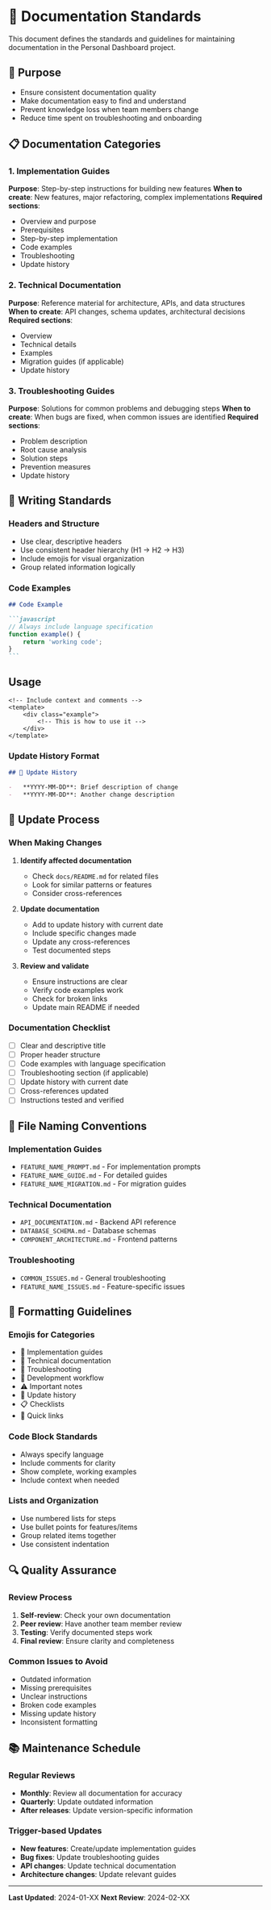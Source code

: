 # 📝 Documentation Standards

This document defines the standards and guidelines for maintaining documentation in the Personal Dashboard project.

## 🎯 Purpose

-   Ensure consistent documentation quality
-   Make documentation easy to find and understand
-   Prevent knowledge loss when team members change
-   Reduce time spent on troubleshooting and onboarding

## 📋 Documentation Categories

### 1. Implementation Guides

**Purpose**: Step-by-step instructions for building new features
**When to create**: New features, major refactoring, complex implementations
**Required sections**:

-   Overview and purpose
-   Prerequisites
-   Step-by-step implementation
-   Code examples
-   Troubleshooting
-   Update history

### 2. Technical Documentation

**Purpose**: Reference material for architecture, APIs, and data structures
**When to create**: API changes, schema updates, architectural decisions
**Required sections**:

-   Overview
-   Technical details
-   Examples
-   Migration guides (if applicable)
-   Update history

### 3. Troubleshooting Guides

**Purpose**: Solutions for common problems and debugging steps
**When to create**: When bugs are fixed, when common issues are identified
**Required sections**:

-   Problem description
-   Root cause analysis
-   Solution steps
-   Prevention measures
-   Update history

## 📝 Writing Standards

### Headers and Structure

-   Use clear, descriptive headers
-   Use consistent header hierarchy (H1 → H2 → H3)
-   Include emojis for visual organization
-   Group related information logically

### Code Examples

````markdown
## Code Example

```javascript
// Always include language specification
function example() {
    return 'working code';
}
```
````

## Usage

```vue
<!-- Include context and comments -->
<template>
    <div class="example">
        <!-- This is how to use it -->
    </div>
</template>
```

### Update History Format

```markdown
## 🔄 Update History

-   **YYYY-MM-DD**: Brief description of change
-   **YYYY-MM-DD**: Another change description
```

## 🔄 Update Process

### When Making Changes

1. **Identify affected documentation**

    - Check `docs/README.md` for related files
    - Look for similar patterns or features
    - Consider cross-references

2. **Update documentation**

    - Add to update history with current date
    - Include specific changes made
    - Update any cross-references
    - Test documented steps

3. **Review and validate**
    - Ensure instructions are clear
    - Verify code examples work
    - Check for broken links
    - Update main README if needed

### Documentation Checklist

-   [ ] Clear and descriptive title
-   [ ] Proper header structure
-   [ ] Code examples with language specification
-   [ ] Troubleshooting section (if applicable)
-   [ ] Update history with current date
-   [ ] Cross-references updated
-   [ ] Instructions tested and verified

## 📁 File Naming Conventions

### Implementation Guides

-   `FEATURE_NAME_PROMPT.md` - For implementation prompts
-   `FEATURE_NAME_GUIDE.md` - For detailed guides
-   `FEATURE_NAME_MIGRATION.md` - For migration guides

### Technical Documentation

-   `API_DOCUMENTATION.md` - Backend API reference
-   `DATABASE_SCHEMA.md` - Database schemas
-   `COMPONENT_ARCHITECTURE.md` - Frontend patterns

### Troubleshooting

-   `COMMON_ISSUES.md` - General troubleshooting
-   `FEATURE_NAME_ISSUES.md` - Feature-specific issues

## 🎨 Formatting Guidelines

### Emojis for Categories

-   🧠 Implementation guides
-   🔧 Technical documentation
-   🐛 Troubleshooting
-   📝 Development workflow
-   ⚠️ Important notes
-   🔄 Update history
-   📋 Checklists
-   🎯 Quick links

### Code Block Standards

-   Always specify language
-   Include comments for clarity
-   Show complete, working examples
-   Include context when needed

### Lists and Organization

-   Use numbered lists for steps
-   Use bullet points for features/items
-   Group related items together
-   Use consistent indentation

## 🔍 Quality Assurance

### Review Process

1. **Self-review**: Check your own documentation
2. **Peer review**: Have another team member review
3. **Testing**: Verify documented steps work
4. **Final review**: Ensure clarity and completeness

### Common Issues to Avoid

-   Outdated information
-   Missing prerequisites
-   Unclear instructions
-   Broken code examples
-   Missing update history
-   Inconsistent formatting

## 📚 Maintenance Schedule

### Regular Reviews

-   **Monthly**: Review all documentation for accuracy
-   **Quarterly**: Update outdated information
-   **After releases**: Update version-specific information

### Trigger-based Updates

-   **New features**: Create/update implementation guides
-   **Bug fixes**: Update troubleshooting guides
-   **API changes**: Update technical documentation
-   **Architecture changes**: Update relevant guides

---

**Last Updated**: 2024-01-XX
**Next Review**: 2024-02-XX
